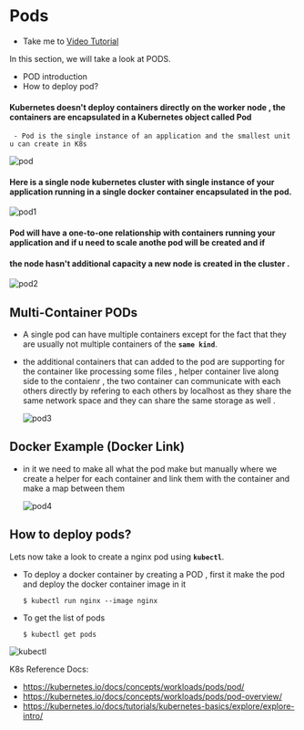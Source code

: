# Pods
  - Take me to [Video Tutorial](https://kodekloud.com/topic/pods-2/)
  
In this section, we will take a look at PODS.
- POD introduction
- How to deploy pod?

#### Kubernetes doesn't deploy containers directly on the worker node , the containers are encapsulated in a Kubernetes object called Pod
     - Pod is the single instance of an application and the smallest unit u can create in K8s

  ![pod](../../images/pod.PNG)
  
#### Here is a single node kubernetes cluster with single instance of your application running in a single docker container encapsulated in the pod.

![pod1](../../images/pod1.PNG)

#### Pod will have a one-to-one relationship with containers running your application and if u need to scale anothe pod will be created and if
#### the node hasn't additional capacity a new node is created in the cluster . 

  ![pod2](../../images/pod2.PNG)
  
## Multi-Container PODs
- A single pod can have multiple containers except for the fact that they are usually not multiple containers of the **`same kind`**.
- the additional containers that can added to the pod are supporting for the container like processing some files , helper container live along side to the contaienr
  , the two container can communicate with each others directly by refering to each others by localhost as they share the same network space and they can share the same storage
  as well .
  
  ![pod3](../../images/pod3.PNG)
  
## Docker Example (Docker Link)
- in it we need to make all what the pod make but manually where we create a helper for each container and link them with the container 
  and make a map between them
  
  ![pod4](../../images/pod4.PNG)
  
## How to deploy pods?
Lets now take a look to create a nginx pod using **`kubectl`**.

- To deploy a docker container by creating a POD , first it make the pod and deploy the docker container image in it 
  ```
  $ kubectl run nginx --image nginx
  ```

- To get the list of pods
  ```
  $ kubectl get pods
  ```

 ![kubectl](../../images/kubectl.PNG)

K8s Reference Docs:
- https://kubernetes.io/docs/concepts/workloads/pods/pod/
- https://kubernetes.io/docs/concepts/workloads/pods/pod-overview/
- https://kubernetes.io/docs/tutorials/kubernetes-basics/explore/explore-intro/


